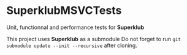 # SuperklubMSVCTests
Unit, functionnal and performance tests for **Superklub**

This project uses **Superklub** as a submodule
Do not forget to run `git submodule update --init --recursive` after cloning.

